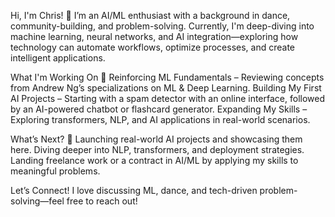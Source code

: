 Hi, I'm Chris! 👋
I’m an AI/ML enthusiast with a background in dance, community-building, and problem-solving. Currently, I'm deep-diving into machine learning, neural networks, and AI integration—exploring how technology can automate workflows, optimize processes, and create intelligent applications.

What I'm Working On 🚀
Reinforcing ML Fundamentals – Reviewing concepts from Andrew Ng’s specializations on ML & Deep Learning.
Building My First AI Projects – Starting with a spam detector with an online interface,        followed by an AI-powered chatbot or flashcard generator.
Expanding My Skills – Exploring transformers, NLP, and AI applications in real-world scenarios.

What’s Next? 🎯
Launching real-world AI projects and showcasing them here.
Diving deeper into NLP, transformers, and deployment strategies.
Landing freelance work or a contract in AI/ML by applying my skills to meaningful problems.

Let’s Connect!
I love discussing ML, dance, and tech-driven problem-solving—feel free to reach out!

<!--
**BooPasco/BooPasco** is a ✨ _special_ ✨ repository because its `README.md` (this file) appears on your GitHub profile.

Here are some ideas to get you started:

- 🔭 I’m currently working on ...
- 🌱 I’m currently learning ...
- 👯 I’m looking to collaborate on ...
- 🤔 I’m looking for help with ...
- 💬 Ask me about ...
- 📫 How to reach me: ...
- 😄 Pronouns: ...
- ⚡ Fun fact: ...
-->

